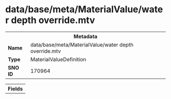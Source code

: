 <h1>data/base/meta/MaterialValue/water depth override.mtv</h1><table><tr><th colspan="100%">Metadata</th></tr><tr><td><b>Name</b></td><td>data/base/meta/MaterialValue/water depth override.mtv</td></tr><tr><td><b>Type</b></td><td>MaterialValueDefinition</td></tr><tr><td><b>SNO ID</b></td><td>170964</td></tr></table>

<table><tr><th colspan="100%">Fields</th></tr></table>

